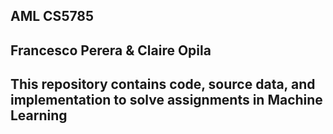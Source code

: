 ## AML CS5785 
## Francesco Perera & Claire Opila
## This repository contains code, source data, and implementation to solve assignments in Machine Learning